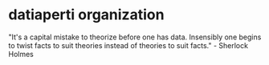 datiaperti organization
====================

"It's a capital mistake to theorize before one has data. Insensibly one begins to twist facts to suit theories instead of theories to suit facts." - Sherlock Holmes
